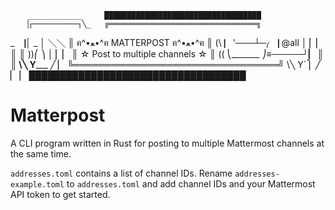         ____________     ███████████████████████████████████
       ▕┌──────────┐╲_   ╔═════════════════════════════════╗
   _   ▕│  _       │ ╲╲  ║   ฅ^•ﻌ•^ฅ MATTERPOST ฅ^•ﻌ•^ฅ    ║ 
(\ ▏'───┴─⎛▕ @all  │  ▏▏ ║                                 ║
 ))⎛        ⎞      │  ▏▏ ║  ☆ Post to multiple channels ☆  ║
(( ⎝_______ ⎠≡─────┘__▏  ║                                 ║
 \\╲       Y_____ ╱  ▏   ╚═════════════════════════════════╝
  \\╲       Y`⎫ ╱ ▏  ▏   ███████████████████████████████████

# Matterpost

A CLI program written in Rust for posting to multiple Mattermost channels at 
the same time.

`addresses.toml` contains a list of channel IDs.
Rename `addresses-example.toml` to `addresses.toml` and add channel IDs and 
your Mattermost API token to get started.
